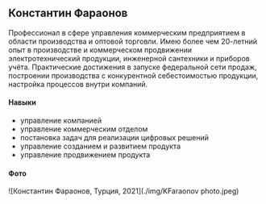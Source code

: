 ## Константин Фараонов

Профессионал в сфере управления коммерческим предприятием в области производства и оптовой торговли.
Имею более чем 20-летний опыт в производстве и коммерческом продвижении электротехнический продукции, инженерной сантехники и приборов учёта. Практические достижения в запуске федеральной сети продаж, построении производства с конкурентной себестоимостью продукции, настройка процессов внутри компаний.

#### Навыки
- управление компанией
- управление коммерческим отделом
- постановка задач для реализации цифровых решений
- управление созданием и развитием продукта
- управление продвижением продукта

#### Фото
![Константин Фараонов, Турция, 2021](./img/KFaraonov photo.jpeg)